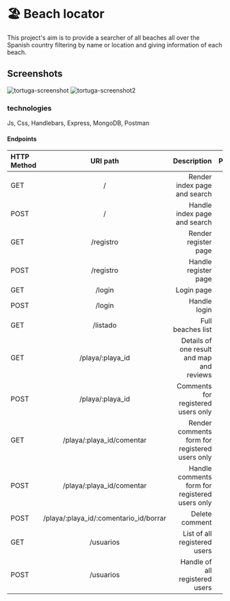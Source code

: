 # 🏖️ Beach locator

This project's aim is to provide a searcher of all beaches all over the Spanish country filtering by name or location and giving information of each beach.

## Screenshots
![tortuga-screenshot](https://user-images.githubusercontent.com/95500908/159769583-a99d632d-c720-4b8f-8cb3-4a054833b52c.jpg)
![tortuga-screenshot2](https://user-images.githubusercontent.com/95500908/159769596-d2e629f0-e882-41f9-81ce-c1a9ca7adaa7.jpg)

### technologies
Js, Css, Handlebars, Express, MongoDB, Postman

#### Endpoints
| HTTP Method | URI path            | Description      |      Protected |
| :---         |   :---:            |          ---:    |           ---: |
| GET          | /                  | Render index page and search   |          |
| POST         | /                  | Handle index page and search   |          |
| GET          | /registro          | Render register page   |    |
| POST         | /registro          | Handle register page   |    |
| GET          | /login             | Login page                          |    |
| POST         | /login             | Handle login   |    |
| GET          | /listado | Full beaches list   |    |
| GET          | /playa/:playa_id   | Details of one result and map and reviews   |    |
| POST         |/playa/:playa_id    | Comments for registered users only  |    |
| GET          | /playa/:playa_id/comentar   | Render comments form for registered users only   |  Yes  |
| POST         | /playa/:playa_id/comentar   | Handle comments form for registered users only   |  Yes  |
| POST         | /playa/:playa_id/:comentario_id/borrar   | Delete comment   | Yes   |
| GET          | /usuarios  | List of all registered users   | Yes   |
| POST         | /usuarios  | Handle of all registered users   | Yes   |



